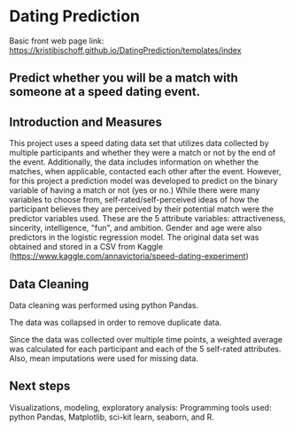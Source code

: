 # Dating Prediction

Basic front web page link: https://kristibischoff.github.io/DatingPrediction/templates/index

## Predict whether you will be a match with someone at a speed dating event.

## Introduction and Measures

This project uses a speed dating data set that utilizes data collected by multiple participants and whether they were a match or not by the end of the event. Additionally, the data includes information on whether the matches, when applicable, contacted each other after the event. However, for this project a prediction model was developed to predict on the binary variable of having a match or not (yes or no.) While there were many variables to choose from, self-rated/self-perceived ideas of how the participant believes they are perceived by their potential match were the predictor variables used. These are the 5 attribute variables: attractiveness, sincerity, intelligence, "fun", and ambition. Gender and age were also predictors in the logistic regression model. The original data set was obtained and stored in a CSV from Kaggle (https://www.kaggle.com/annavictoria/speed-dating-experiment)

## Data Cleaning 

Data cleaning was performed using python Pandas. 

The data was collapsed in order to remove duplicate data.

Since the data was collected over multiple time points, a weighted average was calculated for each participant and each of the 5 self-rated attributes. Also, mean imputations were used for missing data. 

## Next steps

Visualizations, modeling, exploratory analysis:
Programming tools used: python Pandas, Matplotlib, sci-kit learn, seaborn, and R. 


